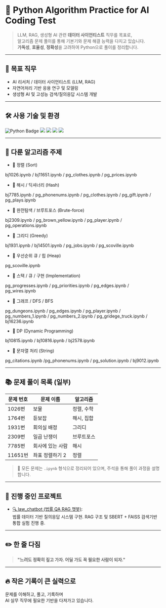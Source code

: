 # 🧠 Python Algorithm Practice for AI Coding Test

> LLM, RAG, 생성형 AI 관련 **데이터 사이언티스트** 직무를 목표로,  
> 알고리즘 문제 풀이를 통해 기본기와 문제 해결 능력을 다지고 있습니다.  
> **가독성**, **효율성**, **정확성**을 고려하여 Python으로 풀이를 정리합니다.

---

## 🎯 목표 직무

- AI 리서처 / 데이터 사이언티스트 (LLM, RAG)
- 자연어처리 기반 응용 연구 및 모델링
- 생성형 AI 및 고성능 검색/질의응답 시스템 개발

---

## 🛠️ 사용 기술 및 환경

<p>
  <img src="https://img.shields.io/badge/Python-3.12-blue?logo=python" alt="Python Badge"/>
  <img src="https://img.shields.io/badge/Jupyter-Notebook-orange?logo=jupyter"/>
  <img src="https://img.shields.io/badge/macOS-Apple-black?logo=apple"/>
  <img src="https://img.shields.io/badge/VSCode-Editor-blue?logo=visualstudiocode"/>
  <img src="https://img.shields.io/badge/GitHub-Version%20Control-black?logo=github"/>
</p>

---

## 🧩 다룬 알고리즘 주제

- 🔹 정렬 (Sort)
  
bj1026.ipynb / bj11651.ipynb / pg_clothes.ipynb
 / pg_prices.ipynb

- 🔹 해시 / 딕셔너리 (Hash)

bj7785.ipynb / pg_phonenums.ipynb / pg_clothes.ipynb / pg_gift.ipynb
 / pg_plays.ipynb

- 🔹 완전탐색 / 브루트포스 (Brute-force)

bj2309.ipynb / pg_brown_yellow.ipynb / pg_player.ipynb / pg_operations.ipynb

- 🔹 그리디 (Greedy)

bj1931.ipynb / bj14501.ipynb / pg_jobs.ipynb / pg_scoville.ipynb

- 🔹 우선순위 큐 / 힙 (Heap)

pg_scoville.ipynb

- 🔹 스택 / 큐 / 구현 (Implementation)

pg_progresses.ipynb / pg_priorities.ipynb / pg_edges.ipynb / pg_wires.ipynb

- 🔹 그래프 / DFS / BFS

pg_dungeons.ipynb / pg_edges.ipynb / pg_player.ipynb / pg_numbers_1.ipynb
 / pg_numbers_2.ipynb / pg_gridege_truck.ipynb / bj16236.ipynb

- 🔹 DP (Dynamic Programming)

bj10815.ipynb / bj10816.ipynb / bj2578.ipynb

- 🔹 문자열 처리 (String)

pg_citations.ipynb /pg_phonenums.ipynb / pg_solution.ipynb / bj9012.ipynb

---

## 📚 문제 풀이 목록 (일부)

| 문제 번호 | 문제 이름 | 알고리즘 |
|-----------|-----------|-----------|
| 1026번 | 보물 | 정렬, 수학 |
| 1764번 | 듣보잡 | 해시, 집합 |
| 1931번 | 회의실 배정 | 그리디 |
| 2309번 | 일곱 난쟁이 | 브루트포스 |
| 7785번 | 회사에 있는 사람 | 해시 |
| 11651번 | 좌표 정렬하기 2 | 정렬 |

> 📁 모든 문제는 `.ipynb` 형식으로 정리되어 있으며, 주석을 통해 풀이 과정을 설명합니다.

---

## 📁 진행 중인 프로젝트

- [🔍 law_chatbot (법률 QA RAG 챗봇)](https://github.com/kimpubao/law_chatbot):  
  법률 데이터 기반 질의응답 시스템 구현. RAG 구조 및 SBERT + FAISS 검색기반 통합 실험 진행 중.

---

## ✏️ 한 줄 다짐

> **"느려도 정확히 짚고 가자. 어딜 가도 꼭 필요한 사람이 되자."**

---

## 🔥 작은 기록이 큰 실력으로

문제를 이해하고, 풀고, 기록하며  
AI 실무 직무에 필요한 기반을 다져가고 있습니다.